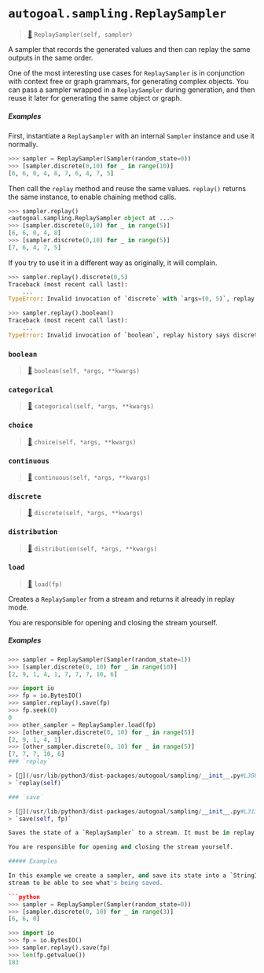 # `autogoal.sampling.ReplaySampler`

> [📝](/usr/lib/python3/dist-packages/autogoal/sampling/__init__.py#L210)
> `ReplaySampler(self, sampler)`

A sampler that records the generated values and then can replay the
same outputs in the same order.

One of the most interesting use cases for `ReplaySampler` is in conjunction with context free
or graph grammars, for generating complex objects.
You can pass a sampler wrapped in a `ReplaySampler` during generation, and then
reuse it later for generating the same object or graph.

##### Examples

First, instantiate a `ReplaySampler` with an internal `Sampler` instance and
use it normally.

```python
>>> sampler = ReplaySampler(Sampler(random_state=0))
>>> [sampler.discrete(0,10) for _ in range(10)]
[6, 6, 0, 4, 8, 7, 6, 4, 7, 5]

```

Then call the `replay` method and reuse the same values.
`replay()` returns the same instance, to enable chaining method calls.

```python
>>> sampler.replay()
<autogoal.sampling.ReplaySampler object at ...>
>>> [sampler.discrete(0,10) for _ in range(5)]
[6, 6, 0, 4, 8]
>>> [sampler.discrete(0,10) for _ in range(5)]
[7, 6, 4, 7, 5]

```

If you try to use it in a different way as originally, it will complain.

```python
>>> sampler.replay().discrete(0,5)
Traceback (most recent call last):
    ...
TypeError: Invalid invocation of `discrete` with `args=(0, 5)`, replay history says args='(0, 10)'.

>>> sampler.replay().boolean()
Traceback (most recent call last):
    ...
TypeError: Invalid invocation of `boolean`, replay history says discrete comes next.

```
### `boolean`

> [📝](/usr/lib/python3/dist-packages/autogoal/sampling/__init__.py#L388)
> `boolean(self, *args, **kwargs)`

### `categorical`

> [📝](/usr/lib/python3/dist-packages/autogoal/sampling/__init__.py#L391)
> `categorical(self, *args, **kwargs)`

### `choice`

> [📝](/usr/lib/python3/dist-packages/autogoal/sampling/__init__.py#L376)
> `choice(self, *args, **kwargs)`

### `continuous`

> [📝](/usr/lib/python3/dist-packages/autogoal/sampling/__init__.py#L385)
> `continuous(self, *args, **kwargs)`

### `discrete`

> [📝](/usr/lib/python3/dist-packages/autogoal/sampling/__init__.py#L382)
> `discrete(self, *args, **kwargs)`

### `distribution`

> [📝](/usr/lib/python3/dist-packages/autogoal/sampling/__init__.py#L379)
> `distribution(self, *args, **kwargs)`

### `load`

> [📝](/usr/lib/python3/dist-packages/autogoal/sampling/__init__.py#L344)
> `load(fp)`

Creates a `ReplaySampler` from a stream and returns it already in
replay mode.

You are responsible for opening and closing the stream yourself.

##### Examples

```python
>>> sampler = ReplaySampler(Sampler(random_state=1))
>>> [sampler.discrete(0, 10) for _ in range(10)]
[2, 9, 1, 4, 1, 7, 7, 7, 10, 6]

>>> import io
>>> fp = io.BytesIO()
>>> sampler.replay().save(fp)
>>> fp.seek(0)
0
>>> other_sampler = ReplaySampler.load(fp)
>>> [other_sampler.discrete(0, 10) for _ in range(5)]
[2, 9, 1, 4, 1]
>>> [other_sampler.discrete(0, 10) for _ in range(5)]
[7, 7, 7, 10, 6]
### `replay`

> [📝](/usr/lib/python3/dist-packages/autogoal/sampling/__init__.py#L308)
> `replay(self)`

### `save`

> [📝](/usr/lib/python3/dist-packages/autogoal/sampling/__init__.py#L313)
> `save(self, fp)`

Saves the state of a `ReplaySampler` to a stream. It must be in replay mode.

You are responsible for opening and closing the stream yourself.

##### Examples

In this example we create a sampler, and save its state into a `StringIO`
stream to be able to see what's being saved.

```python
>>> sampler = ReplaySampler(Sampler(random_state=0))
>>> [sampler.discrete(0, 10) for _ in range(3)]
[6, 6, 0]

>>> import io
>>> fp = io.BytesIO()
>>> sampler.replay().save(fp)
>>> len(fp.getvalue())
183

```
